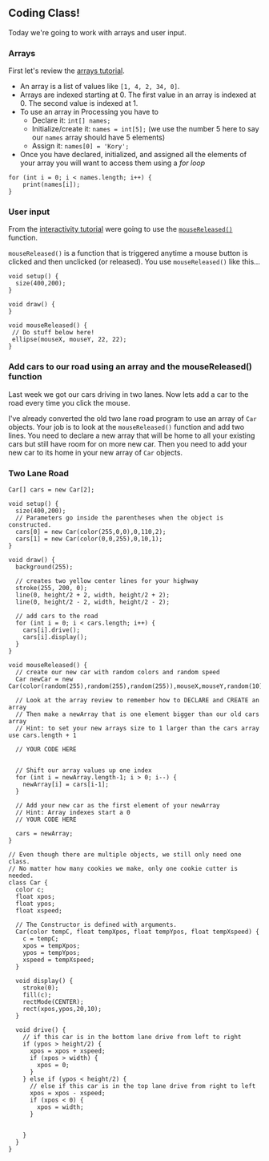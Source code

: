 ## Coding Class!

Today we're going to work with arrays and user input. 

### Arrays
First let's review the [arrays tutorial](https://processing.org/tutorials/arrays/). 
- An array is a list of values like `[1, 4, 2, 34, 0]`.
- Arrays are indexed starting at 0. The first value in an array is indexed at 0. The second value is indexed at 1.
- To use an array in Processing you have to
  - Declare it: `int[] names;`
  - Initialize/create it: `names = int[5];` (we use the number 5 here to say our `names` array should have 5 elements)
  - Assign it: `names[0] = 'Kory';`
- Once you have declared, initialized, and assigned all the elements of your array you will want to access them using a *for loop*
```
for (int i = 0; i < names.length; i++) {
    print(names[i]);
}
```


### User input
From the [interactivity tutorial](https://processing.org/tutorials/interactivity/) were going to use the [`mouseReleased()`](https://processing.org/reference/mouseReleased_.html) function.

`mouseReleased()` is a function that is triggered anytime a mouse button is clicked and then unclicked (or released). You use `mouseReleased()` like this...
```
void setup() {
  size(400,200);
}

void draw() {
}

void mouseReleased() {
 // Do stuff below here!
 ellipse(mouseX, mouseY, 22, 22); 
}
```


### Add cars to our road using an array and the mouseReleased() function

Last week we got our cars driving in two lanes. Now lets add a car to the road every time you click the mouse.

I've already converted the old two lane road program to use an array of `Car` objects. Your job is to look at the `mouseReleased()` function and add two lines. You need to declare a new array that will be home to all your existing cars but still have room for on more new car. Then you need to add your new car to its home in your new array of `Car` objects.

### Two Lane Road

```
Car[] cars = new Car[2];

void setup() {
  size(400,200);
  // Parameters go inside the parentheses when the object is constructed.
  cars[0] = new Car(color(255,0,0),0,110,2); 
  cars[1] = new Car(color(0,0,255),0,10,1);
}

void draw() {
  background(255);
  
  // creates two yellow center lines for your highway 
  stroke(255, 200, 0);
  line(0, height/2 + 2, width, height/2 + 2);
  line(0, height/2 - 2, width, height/2 - 2);
  
  // add cars to the road
  for (int i = 0; i < cars.length; i++) {
    cars[i].drive();
    cars[i].display();
  }
}

void mouseReleased() {
  // create our new car with random colors and random speed
  Car newCar = new Car(color(random(255),random(255),random(255)),mouseX,mouseY,random(10));
  
  // Look at the array review to remember how to DECLARE and CREATE an array
  // Then make a newArray that is one element bigger than our old cars array
  // Hint: to set your new arrays size to 1 larger than the cars array use cars.length + 1

  // YOUR CODE HERE
  
  
  // Shift our array values up one index
  for (int i = newArray.length-1; i > 0; i--) {
    newArray[i] = cars[i-1];
  }
  
  // Add your new car as the first element of your newArray
  // Hint: Array indexes start a 0
  // YOUR CODE HERE
  
  cars = newArray;
}

// Even though there are multiple objects, we still only need one class. 
// No matter how many cookies we make, only one cookie cutter is needed.
class Car { 
  color c;
  float xpos;
  float ypos;
  float xspeed;

  // The Constructor is defined with arguments.
  Car(color tempC, float tempXpos, float tempYpos, float tempXspeed) { 
    c = tempC;
    xpos = tempXpos;
    ypos = tempYpos;
    xspeed = tempXspeed;
  }

  void display() {
    stroke(0);
    fill(c);
    rectMode(CENTER);
    rect(xpos,ypos,20,10);
  }

  void drive() {
    // if this car is in the bottom lane drive from left to right
    if (ypos > height/2) {
      xpos = xpos + xspeed;
      if (xpos > width) {
        xpos = 0;
      }      
    } else if (ypos < height/2) {
      // else if this car is in the top lane drive from right to left
      xpos = xpos - xspeed;
      if (xpos < 0) {
        xpos = width;
      }      


    }
  }
}
```
